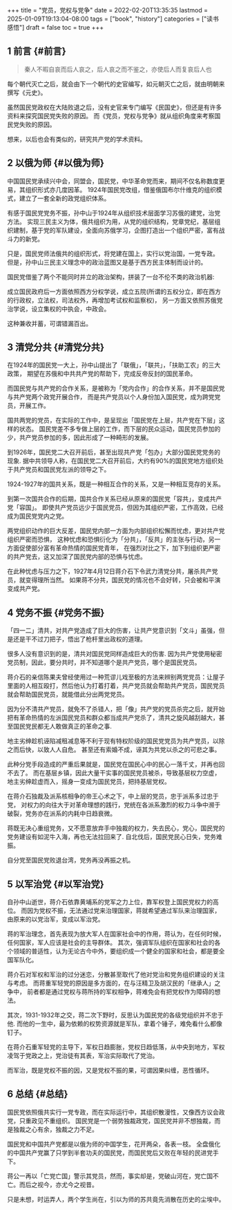 +++
title = "党员，党权与党争"
date = 2022-02-20T13:35:35
lastmod = 2025-01-09T19:13:04-08:00
tags = ["book", "history"]
categories = ["读书感悟"]
draft = false
toc = true
+++

## <span class="section-num">1</span> 前言 {#前言}

> 秦人不暇自哀而后人哀之，后人哀之而不鉴之，亦使后人而复哀后人也

每个朝代灭亡之后，就会由下一个朝代的史官编写，如元朝灭亡之后，就由明朝来撰写《元史》。

虽然国民党政权在大陆败退之后，没有史官来专门编写《民国史》，但还是有许多资料来探究国民党失败的原因。
而《党员，党权与党争》就从组织角度来考察国民党失败的原因。

想来，以后也会有类似的，研究共产党的学术资料。


## <span class="section-num">2</span> 以俄为师 {#以俄为师}

中国国民党承续兴中会，同盟会，国民党，中华革命党而来，期间不仅名称数度更易，其组织形式亦几度因革。
1924年国民党改组，借鉴俄国布尔什维克的组织模式，建立了一套全新的政党组织体系。

有感于国民党党务不振，孙中山于1924年从组织技术层面学习苏俄的建党，治党方法。
实现三民主义为体，俄共组织为用，从党的组织结构，党章党纪，基层组织建制，基于党的军队建设，全面向苏俄学习，企图打造出一个组织严密，富有战斗力的新党。

只是，国民党师法俄共的组织形式，将党建在国上，实行以党治国，一党专政。
但是，孙中山三民主义理念中的政治蓝图又是基于西方民主体制而设计的。

国民党借鉴了两个不能同时并立的政治架构，拼装了一台不伦不类的政治机器:

成立国民政府后一方面依照西方分权学说，成立五院(所谓的五权分立，即在西方的行政权，立法权，司法权外，再增加考试权和监察权)，
另一方面又依照苏俄党治学说，设立集权的中执会，中政会。

这种兼收并蓄，可谓错漏百出。


## <span class="section-num">3</span> 清党分共 {#清党分共}

在1924年的国民党一大上，孙中山提出了「联俄」，「联共」，「扶助工农」的三大政策，
期望在苏俄和中共共产党的帮助下，完成反帝反封的国民革命。

而国民党与共产党的合作关系，是被称为「党内合作」的合作关系，并不是国民党与共产党两个政党开展合作，
而是共产党员以个人身份加入国民党，成为跨党党员，开展工作。

国共两党的党员，在实际的工作中，是呈现出「国民党在上层，共产党在下层」这样的状态。
国民党差不多专做上层的工作，而下层的民众运动，国民党员参加的少，共产党员参加的多，因此形成了一种畸形的发展。

到1926年，国民党二大召开前后，甚至出现共产党「包办」大部分国民党党务的现象.
据中共领导人称，在国民党二大召开前后，大约有90%的国民党地方组织处于共产党员和国民党左派的领导之下。

1924-1927年的国共关系，既是一种相互合作的关系，又是一种相互竞存的关系。

到第一次国共合作的后期，国共合作关系已经从原来的国民党「容共」，变成共产党「容国」。
即使共产党员远少于国民党员，但因为其组织严密，工作高效，已经成为国民党党内之党。

两党组织动作的巨大反差，国民党内部一方面为内部组织松懈而忧虑，更对共产党组织严密而恐惧，
这种忧虑和恐惧衍化为「分共」，「反共」的主张与行动，另一方面促使部分富有革命热情的国民党青年，
在强烈对比之下，加下到组织更严密的共产党去，这又加深了国民党内部的恐惧与忧虑。

在此种忧虑与压力之下，1927年4月12日蒋介石下令武力清党分共，屠杀共产党员，就变得理所当然。
如果蒋不分共，国民党的情况也不会好转，只会被和平演变成共产党。


## <span class="section-num">4</span> 党务不振 {#党务不振}

「四一二」清共，对共产党造成了巨大的伤害，让共产党意识到「文斗」虽强，但是还是干不过刀把子，悟出了枪杆里出政权的道理。

很多人没有意识到的是，清共对国民党同样造成巨大的伤害.
因为共产党使用秘密党员制，因此，要分共时，并不知道哪个是共产党员，哪个是国民党员。

蒋介石的亲信陈果夫曾经使用过一种荒谬儿戏至极的方法来辨别两党党员：让屋子里面的人相互殴打，然后他认为打着打着，共产党员就会帮助共产党员，国民党员就会帮助国民党员，就能借此分出两党党员。

因为分不清共产党员，就免不了杀错人，把「像」共产党的党员杀完之后，就开始把有革命热情的左派国民党员和群众都当成共产党杀了，清共之旋风越刮越大，甚至国民党民都无人敢做真正的革命之事.

地主劣绅趁机诬陷减租减息等不利于现有特权阶级的国民党党员为共产党员，以除之而后快，以致人人自危。
甚至还有索婚不成，诬其为共党以杀之的可悲之事。

此种分党手段造成的严重后果就是，国民党在国民心中的民心一落千丈，并再也回不去了。
而在基层乡镇，因此大量干实事的国民党员被杀，导致基层权力空虚，地主劣绅趁虚而入，摇身一变成为国民党员，把持基层党权。

在蒋介石独裁及派系核相争的帝王心术之下，中上层的党员，忠于派系多过忠于党，
对权力的向往大于对革命理想的践行，党统在各派系激烈的权力斗争中濒于破裂，党务亦在派系的内耗中日趋衰微。

蒋既无决心重组党务，又不愿意放弃手中独裁的权力，失去民心，党心，国民党的党务建设有如泥牛入海，再也无法拉回来了. 自北伐后，国民党民心日失，党务难振。

自分党至国民党败退台湾，党务再没再振之机。


## <span class="section-num">5</span> 以军治党 {#以军治党}

自孙中山逝世，蒋介石依靠黄埔系的党军之力上位，靠军权登上国民党权力的高位。
而因为党权不振，无法通过党来治理国家，蒋就希望通过军队来治理国家，由原来的以党治军，变成以军治党。

蒋的军治理念，首先表现为放大军人在国家社会中的作用，蒋认为，在任何时候，任何国家，军人应该是社会的主导群体。
其次，强调军队组织在国家和社会的各个领域的普适性，认为无论古今中外，要组织成一个健全的国家和社会，都是要全国军队化。

蒋介石对军权和军治的过分迷恋，分散甚至取代了他对党治和党务组织建设的关注与考虑。
而蒋重军轻党的原因是多方面的，在与汪精卫及胡汉民的「继承人」之争中，
前者都是通过党权与蒋所持的军权相争，蒋难免会有把党权作为障碍的想法。

其次，1931-1932年之交，蒋二次下野时，反思认为国民党的各级党组织并不忠于他.
而他的一生中，最为依赖的权势资源就是军队，拿着个锤子，难免看什么都像钉子。

在蒋介石重军轻党的主导下，军权日趋膨胀，党权日趋低落，从中央到地方，军权凌驾于党政之上，党治徒有其表，军治实际取代了党治。

而军治，既是党权不振的因，又是党权不振的果，可谓因果纠缠，恶性循环。


## <span class="section-num">6</span> 总结 {#总结}

国民党依照俄共实行一党专政，而在实际运行中，其组织散漫性，又像西方议会政党，只重政见不重组织。
国民党是一个弱势独裁政党，国民党并非不想独裁，而是独裁之心有余，独裁之力不足。

国民党和中国共产党都是以俄为师的中国学生，花开两朵，各表一枝。
全盘俄化的中国共产党赢了只学到半套功夫的国民党，而国民党后又败在年轻的民进党手下。

蒋公一再以「亡党亡国」警示其党员，然而，事实却是，党破山河在，党亡国不亡。而后之视今，亦尤今之视昔。

只是未想，时运弄人，两个学生尚在，引以为师的苏共竟先消散在历史的尘埃中。
